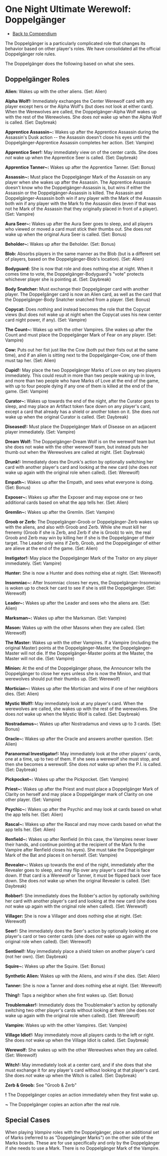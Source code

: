 # One Night Ultimate Werewolf: Doppelgänger

- [Back to Compendium](/fake-fan-adam/view/werewolf~compendium)

The Doppelgänger is a particularly complicated role that changes its behavior based on other player's roles.
We have consolidated all the official Doppelgänger role rules.

The Doppelgänger does the following based on what she sees.

## Doppelgänger Roles

**Alien:** 
Wakes up with the other aliens.
(Set: Alien)

**Alpha Wolf!:** 
Immediately exchanges the Center Werewolf card with any player except hers or the Alpha Wolf's (but does not look at either card).
When the Werewolves are called, the Doppelgänger-Alpha Wolf wakes up with the rest of the Werewolves.
She does *not* wake up when the Alpha Wolf is called.
(Set: Daybreak)

**Apprentice Assassin~:** 
Wakes up after the Apprentice Assassin during the Assassin's Dusk action --
the Assassin doesn't close his eyes until the Doppelgänger-Apprentice Assassin completes her action.
(Set: Vampire)

**Apprentice Seer!:** 
May immediately view on of the center cards.
She does *not* wake up when the Apprentice Seer is called.
(Set: Daybreak)

**Apprentice Tanner~:** 
Wakes up after the Apprentice Tanner.
(Set: Bonus)

**Assassin~:** 
Must place the Doppelgänger Mark of the Assassin on any player when she wakes up after the Assassin.
The Apprentice Assassin doesn't know who the Doppelgänger-Assassin is, but wins if either the Assassin or the Doppelgänger-Assassin is killed. 
The Assassin and Doppelgänger-Assassin both win if any player with the Mark of the Assassin both win if any player with the Mark fo the Assassin dies
(even if that was not he Mark of the Assassin that they originally placed in front of a player).
(Set: Vampire)

**Aura Seer~:** 
Wakes up after the Aura Seer goes to sleep, and all players who viewed or moved a card must stick their thumbs out.
She does *not* wake up when the original Aura Seer is called.
(Set: Bonus)

**Beholder~:** 
Wakes up after the Beholder.
(Set: Bonus)

**Blob:** 
Absorbs players in the same manner as the Blob 
(but is a different set of players, based on the Doppelgänger-Blob's location).
(Set: Alien)

**Bodyguard:** 
She is now that role and does nothing else at night. 
When it comes time to vote, the Doppelgänger-Bodyguard's "vote" protects whichever player she is pointing at.
(Set: Daybreak)

**Body Snatcher:** 
Must exchange their Doppelgänger card with another player.
The Doppelgänger card is now an Alien card, as well as the card that the Doppelgänger-Body Snatcher snatched from a player.
(Set: Bonus)

**Copycat:** 
Does *nothing* and instead becomes the role that the Copycat views
(but does not wake up at night when the Copycat uses his new center card night power, if any).
(Set: Vampire)

**The Count~:** 
Wakes up with the other Vampires.
She wakes up after the Count and must place the Doppelgänger Mark of Fear on any player.
(Set: Vampire)

**Cow:** 
Puts out her fist just like the Cow (both put their fists out at the same time),
and if an alien is sitting next to the Doppelgänger-Cow, one of them must tap her.
(Set: Alien)

**Cupid!:** 
May place the two Doppelgänger Marks of Love on any two players immediately.
This could result in more than two people waking up in love,
and more than two people who have Marks of Love at the end of the game, 
with up to four people dying if any one of them is killed at the end of the game.
(Set: Vampire)

**Curator~:** 
Wakes up towards the end of the night, 
after the Curator goes to sleep, and may place an Artifact token face down on any player's card, 
except a card that already has a shield or another token on it.
She does *not* wake up when the original Curator is called.
(Set: Daybreak)

**Diseased!:** 
Must place the Doppelgänger Mark of Disease on an adjacent player immediately.
(Set: Vampire)

**Dream Wolf:** 
The Doppelgänger-Dream Wolf is on the werewolf team but she does not wake with the other werewolf team, 
but instead puts her thumb out when the Werewolves are called at night.
(Set: Daybreak)

**Drunk!:** 
Immediately does the Drunk's action by optionally switching her card with another player's card 
and looking at the new card (she does *not* wake up again with the original role when called).
(Set: Werewolf)

**Empath~:** 
Wakes up after the Empath, and sees what everyone is doing.
(Set: Bonus)

**Exposer~:** 
Wakes up after the Exposer and may expose one or two additional cards based on what the app tells her.
(Set: Alien)

**Gremlin~:** 
Wakes up after the Gremlin.
(Set: Vampire)

**Groob or Zerb:** 
The Doppelgänger-Groob or Doppelgänger-Zerb wakes up with the aliens, and also with Groob and Zerb.
While she must kill her frenemy (Groob if she is Zerb, and Zerb if she is Groob) to win, 
the real Groob and Zerb may win by killing her if she is the Doppelgänger of their target. 
The Leader only wins if Zerb, Groob, and the Doppelgänger of either are alieve at the end of the game.
(Set: Alien)

**Instigator!:** 
May place the Doppelgänger Mark of the Traitor on any player immediately.
(Set: Vampire)

**Hunter:** 
She is now a Hunter and does nothing else at night. 
(Set: Werewolf)

**Insomniac~:** 
After Insomniac closes her eyes, the Doppelgänger-Insomniac is woken up to check her card to see if she is still the Doppelgänger.
(Set: Werewolf)

**Leader~:** 
Wakes up after the Leader and sees who the aliens are.
(Set: Alien)

**Marksman~:** 
Wakes up after the Marksman.
(Set: Vampire)

**Mason:** 
Wakes up with the other Masons when they are called.
(Set: Werewolf)

**The Master:** 
Wakes up with the other Vampires.
If a Vampire (including the original Master) points at the Doppelgänger-Master, the Doppelgänger-Master will not die.
If the Doppelgänger-Master points at the Master, the Master will not die.
(Set: Vampire)

**Minion:** 
At the end of the Doppelgänger phase, 
the Announcer tells the Doppelgänger to close her eyes unless she is now the Minion, 
and that werewolves should put their thumbs up.
(Set: Werewolf)

**Mortician~:** 
Wakes up after the Mortician and wins if one of her neighbors dies.
(Set: Alien)

**Mystic Wolf!:** 
May immediately look at any player's card.
When the werewolves are called, she wakes up with the rest of the werewolves.
She does *not* wake up when the Mystic Wolf is called.
(Set: Daybreak)

**Nostradamus~:** 
Wakes up after Nostradamus and views up to 3 cards.
(Set: Bonus)

**Oracle~:** 
Wakes up after the Oracle and answers another question.
(Set: Alien)

**Paranormal Investigator!:** 
May immediately look at the other players' cards, one at a time, up to two of them.
If she sees a werewolf she must stop, and then she becomes a werewolf.
She does *not* wake up when the P.I. is called.
(Set: Daybreak)

**Pickpocket~:** 
Wakes up after the Pickpocket.
(Set: Vampire)

**Priest~:** 
Wakes up after the Priest and must place a Doppelgänger Mark of Clarity on herself and
may place a Doppelgänger mark of Clarity on one other player.
(Set: Vampire)

**Psychic~:** 
Wakes up after the Psychic and may look at cards based on what the app tells her.
(Set: Alien)

**Rascal~:** 
Wakes up after the Rascal and may move cards based on what the app tells her.
(Set: Alien)

**Renfield~:** 
Wakes up after Renfield 
(in this case, the Vampires never lower their hands, and continue pointing at the recipient of the Mark fo the Vampire 
after Renfield closes his eyes).
She must take the Doppelgänger Mark of the Bat and places it on herself.
(Set: Vampire)

**Revealer~:** 
Wakes up towards the end of the night, immediately after the Revealer goes to sleep, 
and may flip over any player's card that is face down.
If that card is a Werewolf or Tanner, it must be flipped back over face down. 
She does *not* wake up when the original Revealer is called.
(Set: Daybreak)

**Robber!:** 
She immediately does the Robber's action by optionally switching her card with another player's card and 
looking at the new card (she does *not* wake up again with the original role when called). 
(Set: Werewolf)

**Villager:** 
She is now a Villager and does nothing else at night. 
(Set: Werewolf)

**Seer!:** 
She immediately does the Seer's action by optionally looking at one player's card or two center cards 
(she does *not* wake up again with the original role when called). 
(Set: Werewolf)

**Sentinel!:** 
May immediately place a shield token on another player's card (not her own).
(Set: Daybreak)

**Squire~:** 
Wakes up after the Squire.
(Set: Bonus)

**Synthetic Alien:** 
Wakes up with the Aliens, and wins if she dies.
(Set: Alien)

**Tanner:** 
She is now a Tanner and does nothing else at night. 
(Set: Werewolf)

**Thing!:** 
Taps a neighbor when she first wakes up.
(Set: Bonus)

**Troublemaker!:** 
Immediately does the Troublemaker's action by optionally switching two other player's cards without looking at them 
(she does *not* wake up again with the original role when called).
(Set: Werewolf)

**Vampire:** 
Wakes up with the other Vampires.
(Set: Vampire)

**Village Idiot!:** 
May immediately move all players cards to the left or right. 
She does *not* wake up when the Village Idiot is called.
(Set: Daybreak)

**Werewolf:** 
She wakes up with the other Werewolves when they are called.
(Set: Werewolf)

**Witch!:** 
May immediately look at a center card, 
and if she does that she must exchange it for any player's card without looking at that player's card.
She does *not* wake up when the Witch is called.
(Set: Daybreak)

**Zerb & Groob:** 
See "Groob & Zerb"

**!** The Doppelgänger copies an action immediately when they first wake up.

**~** The Doppelgänger copies an action after the real role.

## Special Cases

When playing *Vampire* roles with the Doppelgänger,
place an additional set of Marks (referred to as "Doppelgänger Marks") on the other side of the Marks boards.
These are for use specifically and only by the Doppelgänger if she needs to use a Mark.
There is no Doppelgänger Mark of the Vampire.
